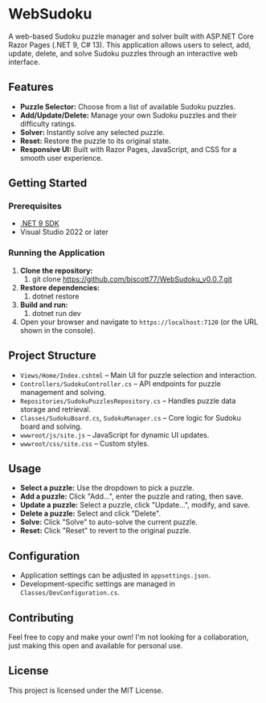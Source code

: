 # WebSudoku

A web-based Sudoku puzzle manager and solver built with ASP.NET Core Razor Pages (.NET 9, C# 13). This application allows users to select, add, update, delete, and solve Sudoku puzzles through an interactive web interface.

## Features

- **Puzzle Selector:** Choose from a list of available Sudoku puzzles.
- **Add/Update/Delete:** Manage your own Sudoku puzzles and their difficulty ratings.
- **Solver:** Instantly solve any selected puzzle.
- **Reset:** Restore the puzzle to its original state.
- **Responsive UI:** Built with Razor Pages, JavaScript, and CSS for a smooth user experience.

## Getting Started

### Prerequisites

- [.NET 9 SDK](https://dotnet.microsoft.com/download/dotnet/9.0)
- Visual Studio 2022 or later

### Running the Application

1. **Clone the repository:**
	1. git clone https://github.com/bjscott77/WebSudoku_v0.0.7.git
2. **Restore dependencies:**
	1. dotnet restore
3. **Build and run:**
	1. dotnet run dev
4. Open your browser and navigate to `https://localhost:7120` (or the URL shown in the console).

## Project Structure

- `Views/Home/Index.cshtml` – Main UI for puzzle selection and interaction.
- `Controllers/SudokuController.cs` – API endpoints for puzzle management and solving.
- `Repositories/SudokuPuzzlesRepository.cs` – Handles puzzle data storage and retrieval.
- `Classes/SudokuBoard.cs`, `SudokuManager.cs` – Core logic for Sudoku board and solving.
- `wwwroot/js/site.js` – JavaScript for dynamic UI updates.
- `wwwroot/css/site.css` – Custom styles.

## Usage

- **Select a puzzle:** Use the dropdown to pick a puzzle.
- **Add a puzzle:** Click "Add...", enter the puzzle and rating, then save.
- **Update a puzzle:** Select a puzzle, click "Update...", modify, and save.
- **Delete a puzzle:** Select and click "Delete".
- **Solve:** Click "Solve" to auto-solve the current puzzle.
- **Reset:** Click "Reset" to revert to the original puzzle.

## Configuration

- Application settings can be adjusted in `appsettings.json`.
- Development-specific settings are managed in `Classes/DevConfiguration.cs`.

## Contributing

Feel free to copy and make your own! I'm not looking for a collaboration, just making this open and available for personal use.

## License

This project is licensed under the MIT License.

